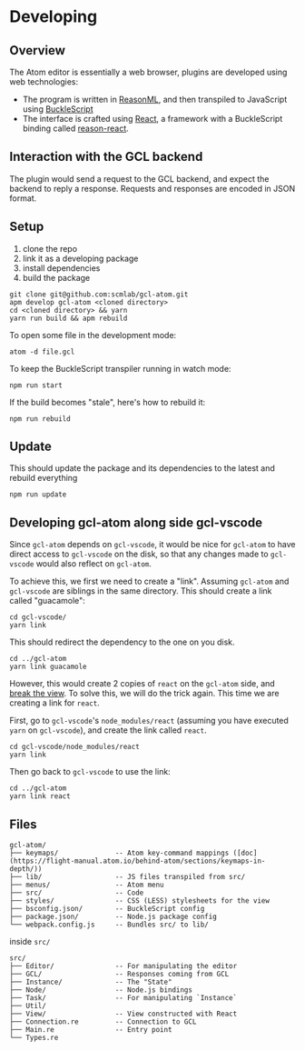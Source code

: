 # Developing

## Overview

The Atom editor is essentially a web browser, plugins are developed using
web technologies:

* The program is written in [ReasonML](https://reasonml.github.io/), and then transpiled to JavaScript using [BuckleScript](https://bucklescript.github.io/en/)
* The interface is crafted using [React](https://reactjs.org/), a framework with a BuckleScript binding called [reason-react](https://reasonml.github.io/reason-react/).

## Interaction with the GCL backend

The plugin would send a request to the GCL backend, and expect the backend to
reply a response.
Requests and responses are encoded in JSON format.

## Setup

1. clone the repo
2. link it as a developing package
3. install dependencies
4. build the package

```
git clone git@github.com:scmlab/gcl-atom.git
apm develop gcl-atom <cloned directory>
cd <cloned directory> && yarn
yarn run build && apm rebuild
```

To open some file in the development mode:

```
atom -d file.gcl
```

To keep the BuckleScript transpiler running in watch mode:

```
npm run start
```

If the build becomes "stale", here's how to rebuild it:

```
npm run rebuild 
```

## Update

This should update the package and its dependencies to the latest and rebuild everything

```
npm run update
```


## Developing gcl-atom along side gcl-vscode

Since `gcl-atom` depends on `gcl-vscode`, it would be nice for `gcl-atom` to have direct access to `gcl-vscode` on the disk, so that any changes made to `gcl-vscode` would also reflect on `gcl-atom`.

To achieve this, we first we need to create a "link". 
Assuming `gcl-atom` and `gcl-vscode` are siblings in the same directory.
This should create a link called "guacamole":

```
cd gcl-vscode/
yarn link
```

This should redirect the dependency to the one on you disk.

```
cd ../gcl-atom
yarn link guacamole
```

However, this would create 2 copies of `react` on the `gcl-atom` side, and [break the view](https://reactjs.org/warnings/invalid-hook-call-warning.html). To solve this, we will do the trick again. This time we are creating a link for `react`.

First, go to `gcl-vscode`'s `node_modules/react` (assuming you have executed `yarn` on `gcl-vscode`), and create the link called `react`.

```
cd gcl-vscode/node_modules/react
yarn link
```

Then go back to `gcl-vscode` to use the link:

```
cd ../gcl-atom
yarn link react
```

## Files

```
gcl-atom/
├── keymaps/              -- Atom key-command mappings ([doc](https://flight-manual.atom.io/behind-atom/sections/keymaps-in-depth/))
├── lib/                  -- JS files transpiled from src/
├── menus/                -- Atom menu
├── src/                  -- Code
├── styles/               -- CSS (LESS) stylesheets for the view
├── bsconfig.json/        -- BuckleScript config
├── package.json/         -- Node.js package config
└── webpack.config.js     -- Bundles src/ to lib/              
```

inside `src/`

```
src/
├── Editor/               -- For manipulating the editor
├── GCL/                  -- Responses coming from GCL
├── Instance/             -- The "State"
├── Node/                 -- Node.js bindings
├── Task/                 -- For manipulating `Instance`
├── Util/                 
├── View/                 -- View constructed with React
├── Connection.re         -- Connection to GCL
├── Main.re               -- Entry point
└── Types.re              
```
